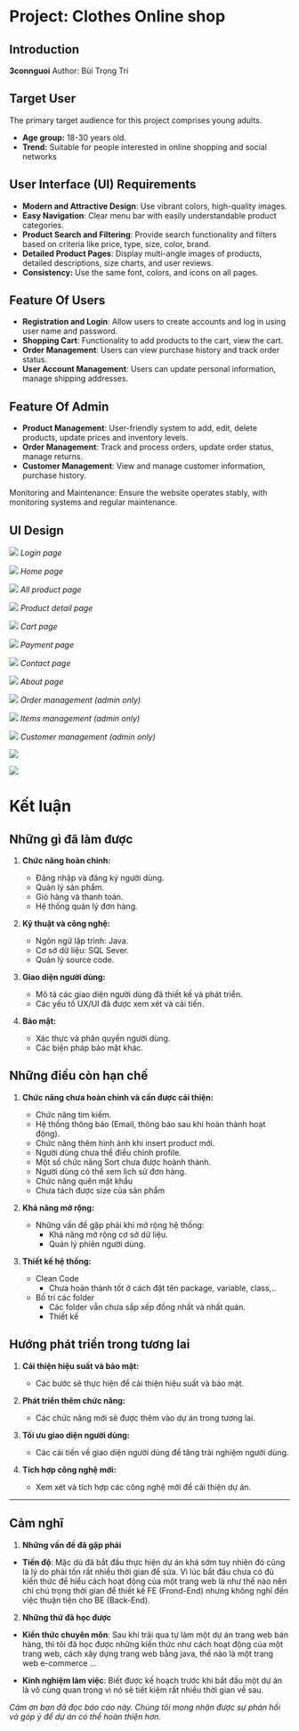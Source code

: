 # Project: Clothes Online shop

## Introduction

**3connguoi**
Author: Bùi Trọng Trí
## Target User

The primary target audience for this project comprises young adults.
- **Age group:** 18-30 years old.
- **Trend:** Suitable for people interested in online shopping and social networks


## User Interface (UI) Requirements
- **Modern and Attractive Design**: Use vibrant colors, high-quality images.
- **Easy Navigation**: Clear menu bar with easily understandable product categories.
- **Product Search and Filtering**: Provide search functionality and filters based on criteria like price, type, size, color, brand.
- **Detailed Product Pages**: Display multi-angle images of products, detailed descriptions, size charts, and user reviews.
- **Consistency:** Use the same font, colors, and icons on all pages.

## Feature Of Users

- **Registration and Login**: Allow users to create accounts and log in using user name and password.
- **Shopping Cart**: Functionality to add products to the cart, view the cart.
- **Order Management**: Users can view purchase history and track order status.
- **User Account Management**: Users can update personal information, manage shipping addresses.

## Feature Of Admin

- **Product Management**: User-friendly system to add, edit, delete products, update prices and inventory levels.
- **Order Management**: Track and process orders, update order status, manage returns.
- **Customer Management**: View and manage customer information, purchase history.

Monitoring and Maintenance: Ensure the website operates stably, with monitoring systems and regular maintenance.

## UI Design

![](Img/Login.png)
*Login page*

![](Img/HomePage.png)
*Home page*

![](Img/All-ProductPage.jpg)
*All product page*

![](Img/Product-DetailPage.jpg)
*Product detail page*

![](Img/CartPage.png)
*Cart page*

![](Img/PaymentPage.png)
*Payment page*

![](Img/Contact.png)
*Contact page*

![](Img/AboutPage.png)
*About page*

![](Img/Ordermanagement.png)
*Order management (admin only)*

![](Img/Iteammanagement.png)
*Items management (admin only)*

![](Img/Customermanagement.png)
*Customer management (admin only)*

![](Img/Database.jpg) 

![](Img/1.png) 

# Kết luận

## Những gì đã làm được

1. **Chức năng hoàn chỉnh:**
     - Đăng nhập và đăng ký người dùng.
     - Quản lý sản phẩm.
     - Giỏ hàng và thanh toán.
     - Hệ thống quản lý đơn hàng.

2. **Kỹ thuật và công nghệ:**
     - Ngôn ngữ lập trình: Java.
     - Cơ sở dữ liệu: SQL Sever.
     - Quản lý source code.

3. **Giao diện người dùng:**
   - Mô tả các giao diện người dùng đã thiết kế và phát triển.
   - Các yếu tố UX/UI đã được xem xét và cải tiến.

4. **Bảo mật:**
     - Xác thực và phân quyền người dùng.
     - Các biện pháp bảo mật khác.

## Những điều còn hạn chế

1. **Chức năng chưa hoàn chỉnh và cần được cải thiện:**
     - Chức năng tìm kiếm.
     - Hệ thống thông báo (Email, thông báo sau khi hoàn thành hoạt động).
     - Chức năng thêm hình ảnh khi insert product mới.
     - Người dùng chưa thể điều chỉnh profile.
     - Một số chức năng Sort chưa được hoành thành.
     - Người dùng có thể xem lịch sử đơn hàng.
     - Chức năng quên mật khẩu
     - Chưa tách được size của sản phẩm 

2. **Khả năng mở rộng:**
   - Những vấn đề gặp phải khi mở rộng hệ thống:
     - Khả năng mở rộng cơ sở dữ liệu.
     - Quản lý phiên người dùng.

3. **Thiết kế hệ thống:**
   - Clean Code
     - Chưa hoàn thành tốt ở cách đặt tên package, variable, class,..
   - Bố trí các folder
     - Các folder vẫn chưa sắp xếp đồng nhất và nhất quán.
     - Thiết kế 

## Hướng phát triển trong tương lai

1. **Cải thiện hiệu suất và bảo mật:**
   - Các bước sẽ thực hiện để cải thiện hiệu suất và bảo mật.

2. **Phát triển thêm chức năng:**
   - Các chức năng mới sẽ được thêm vào dự án trong tương lai.

3. **Tối ưu giao diện người dùng:**
   - Các cải tiến về giao diện người dùng để tăng trải nghiệm người dùng.

4. **Tích hợp công nghệ mới:**
   - Xem xét và tích hợp các công nghệ mới để cải thiện dự án.

---
## Cảm nghĩ

1. **Những vấn đề đã gặp phải**

 - **Tiến độ**: Mặc dù đã bắt đầu thực hiện dự án khá sớm tuy nhiên đó cũng là lý do phải tốn rất nhiều thời gian để sửa. Vì lúc bắt đầu chưa có đủ kiến thức để hiểu cách hoạt động của một trang web là như thế nào nên chỉ chú trọng thời gian để thiết kế FE (Frond-End) nhưng không nghĩ đến việc thuận tiện cho BE (Back-End).

 2. **Những thứ đã học được**

 - **Kiến thức chuyên môn**: Sau khi trãi qua tự làm một dự án trang web bán hàng, thì tôi đã học được những kiến thức như cách hoạt động của một trang web, cách xây dựng trang web bằng java, thế nào là một trang web e-commerce ...
 
 - **Kinh nghiệm làm việc**: Biết được kế hoạch trước khi bắt đầu một dự án là vô cùng quan trọng vì nó sẽ tiết kiệm rất nhiều thời gian về sau.




*Cảm ơn bạn đã đọc báo cáo này. Chúng tôi mong nhận được sự phản hồi và góp ý để dự án có thể hoàn thiện hơn.*




